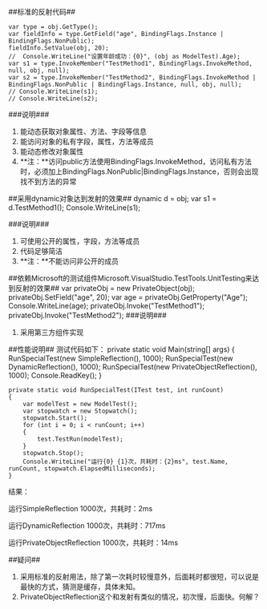 ##标准的反射代码##

	var type = obj.GetType();
	var fieldInfo = type.GetField("age", BindingFlags.Instance | BindingFlags.NonPublic);
	fieldInfo.SetValue(obj, 20);
	//  Console.WriteLine("设置年龄成功：{0}", (obj as ModelTest).Age);
	var s1 = type.InvokeMember("TestMethod1", BindingFlags.InvokeMethod, null, obj, null);
	var s2 = type.InvokeMember("TestMethod2", BindingFlags.InvokeMethod | BindingFlags.NonPublic | BindingFlags.Instance, null, obj, null);
	// Console.WriteLine(s1);
	// Console.WriteLine(s2);
###说明###
1. 能动态获取对象属性、方法、字段等信息
2. 能访问对象的私有字段，属性，方法等成员
3. 能动态修改对象属性
4. **注：**访问public方法使用BindingFlags.InvokeMethod，访问私有方法时，必须加上BindingFlags.NonPublic|BindingFlags.Instance，否则会出现找不到方法的异常

##采用dynamic对象达到发射的效果##
	dynamic d = obj;
    var s1 = d.TestMethod1();
    Console.WriteLine(s1);

###说明###
1. 可使用公开的属性，字段，方法等成员
2. 代码足够简洁
3. **注：**不能访问非公开的成员

##依赖Microsoft的测试组件Microsoft.VisualStudio.TestTools.UnitTesting来达到反射的效果##
	var privateObj = new PrivateObject(obj);
	privateObj.SetField("age", 20);
	var age = privateObj.GetProperty("Age");
	Console.WriteLine(age);
	privateObj.Invoke("TestMethod1");
	privateObj.Invoke("TestMethod2");
###说明###
1. 采用第三方组件实现

##性能说明##
测试代码如下：
	private static void Main(string[] args)
	{
	    RunSpecialTest(new SimpleReflection(), 1000);
	    RunSpecialTest(new DynamicReflection(), 1000);
	    RunSpecialTest(new PrivateObjectReflection(), 1000);
	    Console.ReadKey();
	}
	
	private static void RunSpecialTest(ITest test, int runCount)
	{
	    var modelTest = new ModelTest();
	    var stopwatch = new Stopwatch();
	    stopwatch.Start();
	    for (int i = 0; i < runCount; i++)
	    {
	        test.TestRun(modelTest);
	    }
	    stopwatch.Stop();
	    Console.WriteLine("运行{0} {1}次，共耗时：{2}ms", test.Name, runCount, stopwatch.ElapsedMilliseconds);
	}

结果：

运行SimpleReflection 1000次，共耗时：2ms

运行DynamicReflection 1000次，共耗时：717ms

运行PrivateObjectReflection 1000次，共耗时：14ms


##疑问##
1. 采用标准的反射用法，除了第一次耗时较慢意外，后面耗时都很短，可以说是最快的方式，猜测是缓存，具体未知。
2. PrivateObjectReflection这个和发射有类似的情况，初次慢，后面快。何解？